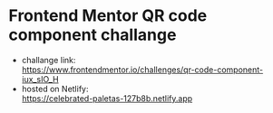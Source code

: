 # Frontend Mentor QR code component challange


- challange link:  
https://www.frontendmentor.io/challenges/qr-code-component-iux_sIO_H
- hosted on Netlify:  
https://celebrated-paletas-127b8b.netlify.app
